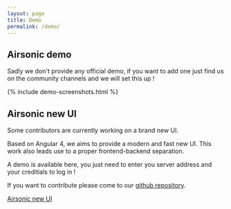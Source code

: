 ```yaml
---
layout: page
title: Demo
permalink: /demo/
---
```

## Airsonic demo

Sadly we don't provide any official demo, if you want to add one just find us on the community channels and we will set this up !

{% include demo-screenshots.html %}

## Airsonic new UI

Some contributors are currently working on a brand new UI.

Based on Angular 4, we aims to provide a modern and fast new UI. This work also leads use to a proper frontend-backend separation.

A demo is available here, you just need to enter you server address and your creditials to log in !

If you want to contribute please come to our [github repository](https://github.com/airsonic/airsonic-ui).

<a href="{{ site.baseurl }}/airsonic-ui/" class="button button-primary full-width">Airsonic new UI</a>
